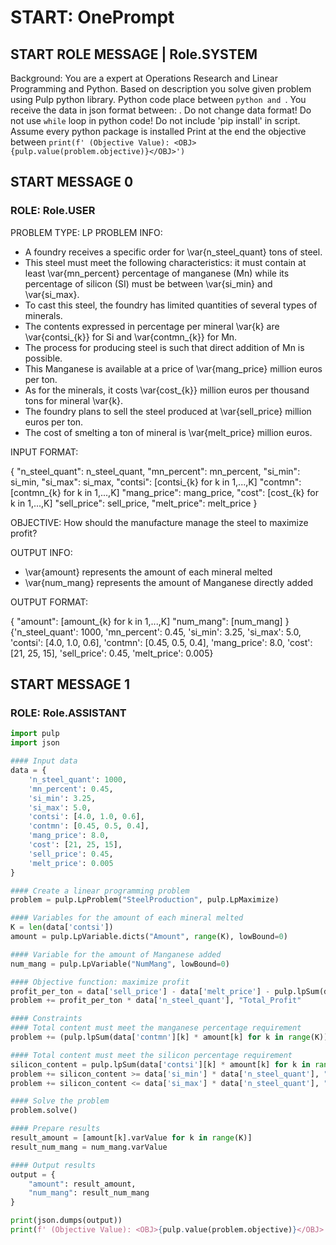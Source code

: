 # START: OnePrompt 
## START ROLE MESSAGE | Role.SYSTEM 
Background: You are a expert at Operations Research and Linear Programming and Python. Based on description you solve given problem using Pulp python library. Python code place between ```python and ```. You receive the data in json format between: <DATA></DATA>. Do not change data format! Do not use `while` loop in python code! Do not include 'pip install' in script. Assume every python package is installed Print at the end the objective between <OBJ></OBJ> `print(f' (Objective Value): <OBJ>{pulp.value(problem.objective)}</OBJ>')`  
## START MESSAGE 0 
### ROLE: Role.USER
<DESCRIPTION>
PROBLEM TYPE: LP
PROBLEM INFO:

- A foundry receives a specific order for \var{n_steel_quant} tons of steel. 
- This steel must meet the following characteristics: it must contain at least \var{mn_percent} percentage of manganese (Mn) while its percentage of silicon (SI) must be between \var{si_min} and \var{si_max}.
- To cast this steel, the foundry has limited quantities of several types of minerals.
- The contents expressed in percentage per mineral \var{k} are \var{contsi_{k}} for Si and \var{contmn_{k}} for Mn.
- The process for producing steel is such that direct addition of Mn is possible.
- This Manganese is available at a price of \var{mang_price} million euros per ton. 
- As for the minerals, it costs \var{cost_{k}} million euros per thousand tons for mineral \var{k}.
- The foundry plans to sell the steel produced at \var{sell_price} million euros per ton.
- The cost of smelting a ton of mineral is \var{melt_price} million euros.

INPUT FORMAT:

{
	"n_steel_quant": n_steel_quant,
	"mn_percent": mn_percent,
	"si_min": si_min,
	"si_max": si_max,
	"contsi": [contsi_{k} for k in 1,...,K]
	"contmn": [contmn_{k} for k in 1,...,K]
	"mang_price": mang_price,
	"cost": [cost_{k} for k in 1,...,K]
	"sell_price": sell_price,
	"melt_price": melt_price
}

OBJECTIVE: How should the manufacture manage the steel to maximize profit?

OUTPUT INFO:

- \var{amount} represents the amount of each mineral melted
- \var{num_mang} represents the amount of Manganese directly added

OUTPUT FORMAT:

{
	"amount": [amount_{k} for k in 1,...,K]
	"num_mang": [num_mang]
}
</DESCRIPTION>
<DATA>
{'n_steel_quant': 1000, 'mn_percent': 0.45, 'si_min': 3.25, 'si_max': 5.0, 'contsi': [4.0, 1.0, 0.6], 'contmn': [0.45, 0.5, 0.4], 'mang_price': 8.0, 'cost': [21, 25, 15], 'sell_price': 0.45, 'melt_price': 0.005}</DATA>


## START MESSAGE 1 
### ROLE: Role.ASSISTANT
```python
import pulp
import json

#### Input data
data = {
    'n_steel_quant': 1000,
    'mn_percent': 0.45,
    'si_min': 3.25,
    'si_max': 5.0,
    'contsi': [4.0, 1.0, 0.6],
    'contmn': [0.45, 0.5, 0.4],
    'mang_price': 8.0,
    'cost': [21, 25, 15],
    'sell_price': 0.45,
    'melt_price': 0.005
}

#### Create a linear programming problem
problem = pulp.LpProblem("SteelProduction", pulp.LpMaximize)

#### Variables for the amount of each mineral melted
K = len(data['contsi'])
amount = pulp.LpVariable.dicts("Amount", range(K), lowBound=0)

#### Variable for the amount of Manganese added
num_mang = pulp.LpVariable("NumMang", lowBound=0)

#### Objective function: maximize profit
profit_per_ton = data['sell_price'] - data['melt_price'] - pulp.lpSum(data['cost'][k] * amount[k] / 1000 for k in range(K)) - data['mang_price'] * num_mang
problem += profit_per_ton * data['n_steel_quant'], "Total_Profit"

#### Constraints
#### Total content must meet the manganese percentage requirement
problem += (pulp.lpSum(data['contmn'][k] * amount[k] for k in range(K)) + num_mang) >= data['mn_percent'] * data['n_steel_quant'], "Mn_Requirement"

#### Total content must meet the silicon percentage requirement
silicon_content = pulp.lpSum(data['contsi'][k] * amount[k] for k in range(K))
problem += silicon_content >= data['si_min'] * data['n_steel_quant'], "Si_Min_Requirement"
problem += silicon_content <= data['si_max'] * data['n_steel_quant'], "Si_Max_Requirement"

#### Solve the problem
problem.solve()

#### Prepare results
result_amount = [amount[k].varValue for k in range(K)]
result_num_mang = num_mang.varValue

#### Output results
output = {
    "amount": result_amount,
    "num_mang": result_num_mang
}

print(json.dumps(output))
print(f' (Objective Value): <OBJ>{pulp.value(problem.objective)}</OBJ>')
```

